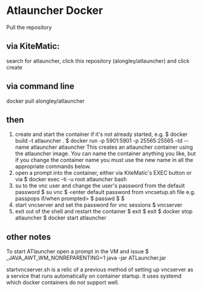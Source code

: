 # Atlauncher Docker

Pull the repository

## via KiteMatic:

search for atlauncher, click this repository (alongley/atlauncher) and click create

## via command line

docker pull alongley/atlauncher

## then

1. create and start the container if it's not already started, e.g.
	$ docker build -t atlauncher .
	$ docker run -p 5901:5901 -p 25565:25565 -td --name atlauncher atlauncher
This creates an atlauncher container using the atlauncher image. You can
name the container anything you like, but if you change the container name you must
use the new name in all the appropriate commands below.
2. open a prompt into the container, either via KiteMatic's EXEC button or via 
	$ docker exec -ti -u root atlauncher bash
3. su to the vnc user and change the user's password from the default password
	$ su vnc
	$ <enter default password from vncsetup.sh file e.g. passpops if/when prompted>
	$ passwd
	$ <enter old password when prompted>
	$ <enter new password twice when prompted>
4. start vncserver and set the password for vnc sessions
	$ vncserver
	<enter the client password twice>
5. exit out of the shell and restart the container
	$ exit
	$ exit
	$ docker stop atlauncher
	$ docker start atlauncher

## other notes

To start ATlauncher open a prompt in the VM and issue
	$ _JAVA_AWT_WM_NONREPARENTING=1 java -jar ATLauncher.jar

startvncserver.sh is a relic of a previous method of setting up vncserver as a service 
that runs automatically on container startup. it uses systemd which docker containers do not
support well.
